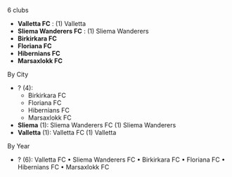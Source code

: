 6 clubs

- **Valletta FC** : (1) Valletta
- **Sliema Wanderers FC** : (1) Sliema Wanderers
- **Birkirkara FC**
- **Floriana FC**
- **Hibernians FC**
- **Marsaxlokk FC**




By City

- ? (4): 
  - Birkirkara FC 
  - Floriana FC 
  - Hibernians FC 
  - Marsaxlokk FC 
- **Sliema** (1): Sliema Wanderers FC  (1) Sliema Wanderers
- **Valletta** (1): Valletta FC  (1) Valletta




By Year

- ? (6):   Valletta FC • Sliema Wanderers FC • Birkirkara FC • Floriana FC • Hibernians FC • Marsaxlokk FC




